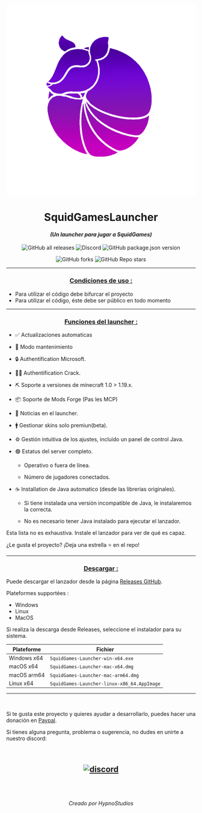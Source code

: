 <p align="center"><img src="../src/assets/images/icon.png" alt="icon-launcher"></p>

<h1 align="center">SquidGamesLauncher</h1>

#### [<p align="center">]() *(Un launcher para jugar a SquidGames)*
[<p align="center">]()
![GitHub all releases](https://img.shields.io/github/downloads/Hypnos0110/SquidGamesLauncher/total?style=for-the-badge)
![Discord](https://img.shields.io/discord/904533765114703902?style=for-the-badge)
![GitHub package.json version](https://img.shields.io/github/package-json/v/Hypnos0110/SquidGamesLauncher?style=for-the-badge)
[<p align="center">]()
![GitHub forks](https://img.shields.io/github/forks/Hypnos0110/SquidGamesLauncher?style=for-the-badge)
![GitHub Repo stars](https://img.shields.io/github/stars/Hypnos0110/SquidGamesLauncher?style=for-the-badge)

---
### **<ins><p align="center">Condiciones de uso :</p>**
- Para utilizar el código debe bifurcar el proyecto
- Para utilizar el código, éste debe ser público en todo momento

---

### **<ins><p align="center">Funciones del launcher :</p>**

- ✅ Actualizaciones automaticas

- 🔴 Modo mantenimiento

- 🔒 Authentification Microsoft.

- 🏴‍☠️ Authentification Crack.

- ⛏️ Soporte a versiones de minecraft 1.0 > 1.19.x.

- 📦 Soporte de Mods Forge (Pas les MCP)
 
- 📰 Noticias en el launcher.

- 🚹 Gestionar skins solo premiun(beta).

- ⚙️ Gestión intuitiva de los ajustes, incluido un panel de control Java.

- 🟢 Estatus del server completo.

    - Operativo o fuera de línea.
    
    - Número de jugadores conectados.

- ☕ Installation de Java automatico (desde las librerias originales).

    - Si tiene instalada una versión incompatible de Java, le instalaremos la correcta.
    
    - No es necesario tener Java instalado para ejecutar el lanzador.

Esta lista no es exhaustiva. Instale el lanzador para ver de qué es capaz.

¿Le gusta el proyecto? ¡Deja una estrella ⭐ en el repo!

---
### **<ins><p align="center">Descargar :</p>**

Puede descargar el lanzador desde la página [Releases GitHub](https://github.com/Hypnos0110/SquidGamesLauncher/releases).

Plateformes supportées :

- Windows 
- Linux
- MacOS

Si realiza la descarga desde Releases, seleccione el instalador para su sistema.

 Plateforme | Fichier |
| -------- | ---- |
| Windows x64 | `SquidGames-Launcher-win-x64.exe ` |
| macOS x64 | `SquidGames-Launcher-mac-x64.dmg` |
| macOS arm64 | `SquidGames-Launcher-mac-arm64.dmg` |
| Linux x64 | `SquidGames-Launcher-linux-x86_64.AppImage` |

---

<br>

Si te gusta este proyecto y quieres ayudar a desarrollarlo, puedes hacer una donación en [Paypal](http://paypal.me/ricardobevans).

Si tienes alguna pregunta, problema o sugerencia, no dudes en unirte a nuestro discord:

<br>

[<p align="center"><img src="https://discordapp.com/api/guilds/904533765114703902/embed.png?style=banner2" alt="discord">](https://discord.io/SquidGames) 
---

<br>
<br>

[<p align="center">]() *Creado por HypnoStudios*  </p>
